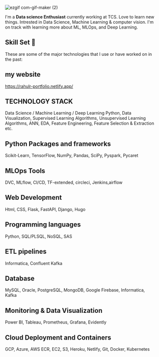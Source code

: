 ![ezgif com-gif-maker (2)](https://user-images.githubusercontent.com/112580014/201410781-a318dd47-e70d-4e09-ac26-d6b4e90e235a.gif)


I'm a **Data science Enthusiast** currently working at TCS. Love to learn new things. Intrested in Data Science, Machine Learning & computer vision. I'm on track with learning more about ML, MLOps, and Deep Learning.

## Skill Set :muscle:

These are some of the major technologies that I use or have worked on in the past:

## my website
https://rahulr-portfolio.netlify.app/


## TECHNOLOGY STACK
Data Science / Machine Learning / Deep Learning
Python, Data Visualization, Supervised Learning Algorithms,
Unsupervised Learning Algorithms, ANN, EDA, Feature
Engineering, Feature Selection & Extraction etc.

## Python Packages and frameworks
Scikit-Learn, TensorFlow, NumPy, Pandas, SciPy,
Pyspark, Pycaret

## MLOps Tools
DVC, MLflow, CI/CD, TF-extended, circleci, Jenkins,airflow

## Web Development
Html, CSS, Flask, FastAPI, Django, Hugo

## Programming languages
Python, SQL/PLSQL, NoSQL, SAS

## ETL pipelines
Informatica, Confluent Kafka

## Database
MySQL, Oracle, PostgreSQL, MongoDB, Google Firebase, Informatica, Kafka

## Monitoring & Data Visualization
Power BI, Tableau, Prometheus, Grafana, Evidently

## Cloud Deployment and Containers
GCP, Azure, AWS ECR, EC2, S3, Heroku, Netlify, Git, Docker, Kubernetes
